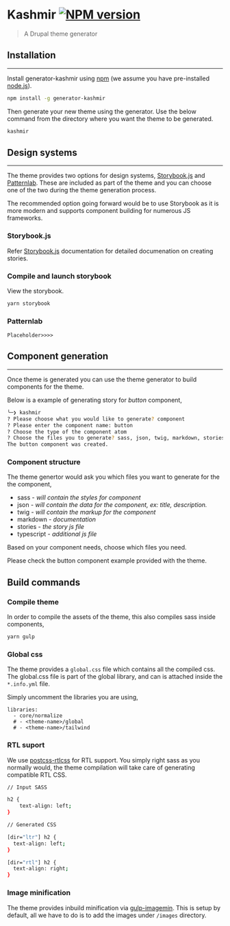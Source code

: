 # Kashmir [![NPM version][npm-image]][npm-url]
> A Drupal theme generator

## Installation
---

Install generator-kashmir using [npm](https://www.npmjs.com/) (we assume you have pre-installed [node.js](https://nodejs.org/)).


```bash
npm install -g generator-kashmir
```

Then generate your new theme using the generator. Use the below command from the directory where you want the theme to be generated.

```bash
kashmir
```

[npm-image]: https://badge.fury.io/js/generator-kashmir.svg
[npm-url]: https://npmjs.org/package/generator-kashmir

## Design systems
---

The theme provides two options for design systems, [Storybook.js](https://storybook.js.org/) and [Patternlab](https://patternlab.io/). These are included as part of the theme and you can choose one of the two during the theme generation process.

The recommended option going forward would be to use Storybook as it is more modern and supports component building for numerous JS frameworks.

### Storybook.js

Refer [Storybook.js](https://storybook.js.org/) documentation for detailed documenation on creating stories.


### Compile and launch storybook

View the storybook.

```bash
yarn storybook
```

### Patternlab

```Placeholder>>>>```

## Component generation
---

Once theme is generated you can use the theme generator to build components for the theme.

Below is a example of generating story for *button* component,

```bash
╰─❯ kashmir
? Please choose what you would like to generate? component
? Please enter the component name: button
? Choose the type of the component atom
? Choose the files you to generate? sass, json, twig, markdown, stories
The button component was created.
```

### Component structure

The theme genertor would ask you which files you want to generate for the the component,
- sass - *will contain the styles for component*
- json - *will contain the data for the component, ex: title, description.*
- twig - *will contain the markup for the component*
- markdown - *documentation*
- stories - *the story js file*
- typescript - *additional js file*

Based on your component needs, choose which files you need. 

Please check the button component example provided with the theme.

## Build commands 

### Compile theme

In order to compile the assets of the theme, this also compiles sass inside components,

```bash
yarn gulp
```

### Global css

The theme provides a `global.css` file which contains all the compiled css. The global.css file is part of the global library, and can is attached inside the `*.info.yml` file.

Simply uncomment the libraries you are using,

```
libraries:
  - core/normalize
  # - <theme-name>/global
  # - <theme-name>/tailwind
```

### RTL suport

We use [postcss-rtlcss](https://www.npmjs.com/package/postcss-rtlcss) for RTL support. You simply right sass as you normally would, the theme compilation will take care of generating compatible RTL CSS.

```bash
// Input SASS

h2 {
    text-align: left;
}

// Generated CSS

[dir="ltr"] h2 {
  text-align: left;
}

[dir="rtl"] h2 {
  text-align: right;
}
```

### Image minification

The theme provides inbuild minification via [gulp-imagemin](https://www.npmjs.com/package/gulp-imagemin). This is setup by default, all we have to do is to add the images under `/images` directory.